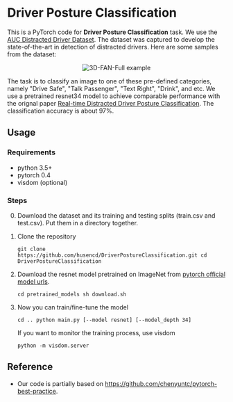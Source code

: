 # Driver Posture Classification

This is a PyTorch code for **Driver Posture Classification** task. We use the [AUC Distracted Driver Dataset](https://devyhia.github.io/projects/auc-distracted-driver-dataset). The dataset was captured to develop the state-of-the-art in detection of distracted drivers. Here are some samples from the dataset:
<p align='center'>
<img src='https://devyhia.github.io/images/projects/auc-distracted-driver-dataset/AUC-Dataset.png' title='3D-FAN-Full example' style='max-width:600px'></img>
</p>

The task is to classify an image to one of these pre-defined categories, namely "Drive Safe", "Talk Passenger", "Text Right", "Drink", and etc. We use a pretrained resnet34 model to achieve comparable performance with the orignal paper [Real-time Distracted Driver Posture Classification](https://arxiv.org/abs/1706.09498). The classification accuracy is about 97%.


## Usage

### Requirements

* python 3.5+
* pytorch 0.4
* visdom (optional)


### Steps

0. Download the dataset and its training and testing splits (train.csv and test.csv). Put them in a directory together.
1. Clone the repository

	`git clone https://github.com/husencd/DriverPostureClassification.git
	cd DriverPostureClassification`

2. Download the resnet model pretrained on ImageNet from [pytorch official model urls](https://download.pytorch.org/models/).

	`cd pretrained_models
	sh download.sh`

3. Now you can train/fine-tune the model

	`cd ..
	python main.py [--model resnet] [--model_depth 34]`
	
   If you want to monitor the training process, use visdom
   
	`python -m visdom.server`


## Reference

* Our code is partially based on https://github.com/chenyuntc/pytorch-best-practice.
